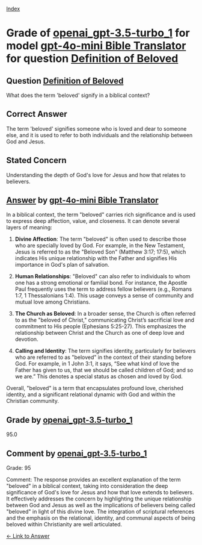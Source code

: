 
[Index](../../../../index.md)
# Grade of [openai_gpt-3.5-turbo_1](../../../grading_models/openai_gpt-3.5-turbo_1.md) for model [gpt-4o-mini Bible Translator](../../../answering_models/gpt-4o-mini_Bible_Translator.md) for question [Definition of Beloved](../../../questions/Definition_of_Beloved.md)

## Question [Definition of Beloved](../../../questions/Definition_of_Beloved.md)
What does the term 'beloved' signify in a biblical context?

## Correct Answer
The term 'beloved' signifies someone who is loved and dear to someone else, and it is used to refer to both individuals and the relationship between God and Jesus.

## Stated Concern
Understanding the depth of God's love for Jesus and how that relates to believers.

## [Answer](../Definition_of_Beloved.md) by [gpt-4o-mini Bible Translator](../../../answering_models/gpt-4o-mini_Bible_Translator.md)
In a biblical context, the term "beloved" carries rich significance and is used to express deep affection, value, and closeness. It can denote several layers of meaning:

1. **Divine Affection**: The term "beloved" is often used to describe those who are specially loved by God. For example, in the New Testament, Jesus is referred to as the "Beloved Son" (Matthew 3:17; 17:5), which indicates His unique relationship with the Father and signifies His importance in God's plan of salvation.

2. **Human Relationships**: "Beloved" can also refer to individuals to whom one has a strong emotional or familial bond. For instance, the Apostle Paul frequently uses the term to address fellow believers (e.g., Romans 1:7, 1 Thessalonians 1:4). This usage conveys a sense of community and mutual love among Christians.

3. **The Church as Beloved**: In a broader sense, the Church is often referred to as the "beloved of Christ," communicating Christ’s sacrificial love and commitment to His people (Ephesians 5:25-27). This emphasizes the relationship between Christ and the Church as one of deep love and devotion.

4. **Calling and Identity**: The term signifies identity, particularly for believers who are referred to as "beloved" in the context of their standing before God. For example, in 1 John 3:1, it says, “See what kind of love the Father has given to us, that we should be called children of God; and so we are.” This denotes a special status as chosen and loved by God.

Overall, "beloved" is a term that encapsulates profound love, cherished identity, and a significant relational dynamic with God and within the Christian community.

## Grade by [openai_gpt-3.5-turbo_1](../../../grading_models/openai_gpt-3.5-turbo_1.md)
95.0

## Comment by [openai_gpt-3.5-turbo_1](../../../grading_models/openai_gpt-3.5-turbo_1.md)
Grade: 95

Comment: The response provides an excellent explanation of the term "beloved" in a biblical context, taking into consideration the deep significance of God's love for Jesus and how that love extends to believers. It effectively addresses the concern by highlighting the unique relationship between God and Jesus as well as the implications of believers being called "beloved" in light of this divine love. The integration of scriptural references and the emphasis on the relational, identity, and communal aspects of being beloved within Christianity are well articulated.

[&lt;- Link to Answer](../Definition_of_Beloved.md)
